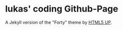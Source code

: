 # lukas' coding Github-Page

A Jekyll version of the "Forty" theme by [HTML5 UP](https://html5up.net/).